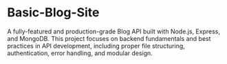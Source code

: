 # Basic-Blog-Site
A fully-featured and production-grade Blog API built with Node.js, Express, and MongoDB.  This project focuses on backend fundamentals and best practices in API development, including proper file structuring, authentication, error handling, and modular design.
